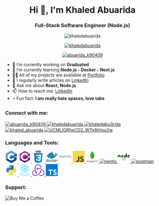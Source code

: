 <h1 align="center">Hi 👋, I'm Khaled Abuarida</h1>
<h3 align="center">Full-Stack Software Engineer (Node.js)</h3>

<p align="center"> 
  <img src="https://komarev.com/ghpvc/?username=khaledabuarida&label=Profile%20views&color=0e75b6&style=flat" alt="khaledabuarida" />
</p>

<p align="center" gap="20px">
  <a href="https://github.com/ryo-ma/github-profile-trophy">
    <img src="https://github-profile-trophy.vercel.app/?username=khaledabuarida" alt="khaledabuarida" />
  </a>
</p>

<p align="center">
  <a href="https://twitter.com/abuarida_k90409" target="blank">
    <img src="https://img.shields.io/twitter/follow/abuarida_k90409?logo=twitter&style=for-the-badge" alt="abuarida_k90409" />
  </a>
</p>

- 🔭 I’m currently working on **Graduated**
- 🌱 I’m currently learning **Node.js - Docker - Next.js**
- 👨‍💻 All of my projects are available at [Portfolio](https://khaled-abuarida.vercel.app/)
- 📝 I regularly write articles on [LinkedIn](https://www.linkedin.com/in/khaledabuarida/)
- 💬 Ask me about **React, Node.js**
- 📫 How to reach me: [LinkedIn](https://www.linkedin.com/in/khaledabuarida/)
- ⚡ Fun fact: **I am really hate spaces, love tabs**

<h3 align="left">Connect with me:</h3>
<p align="left">
  <a href="https://twitter.com/abuarida_k90409" target="blank">
    <img align="center" src="https://raw.githubusercontent.com/rahuldkjain/github-profile-readme-generator/master/src/images/icons/Social/twitter.svg" alt="abuarida_k90409" height="30" width="40" />
  </a>
  <a href="https://linkedin.com/in/khaledabuarida" target="blank">
    <img align="center" src="https://raw.githubusercontent.com/rahuldkjain/github-profile-readme-generator/master/src/images/icons/Social/linked-in-alt.svg" alt="khaledabuarida" height="30" width="40" />
  </a>
  <a href="https://www.facebook.com/khaledabu3rida/" target="blank">
    <img align="center" src="https://raw.githubusercontent.com/rahuldkjain/github-profile-readme-generator/master/src/images/icons/Social/facebook.svg" alt="khaledabu3rida" height="30" width="40" />
  </a>
  <a href="https://www.instagram.com/khaled_abuarida/" target="blank">
    <img align="center" src="https://raw.githubusercontent.com/rahuldkjain/github-profile-readme-generator/master/src/images/icons/Social/instagram.svg" alt="khaled_abuarida" height="30" width="40" />
  </a>
  <a href="https://www.youtube.com/channel/UCMLIGRfwCD2_W7jr8tVpu2w" target="blank">
    <img align="center" src="https://raw.githubusercontent.com/rahuldkjain/github-profile-readme-generator/master/src/images/icons/Social/youtube.svg" alt="UCMLIGRfwCD2_W7jr8tVpu2w" height="30" width="40" />
  </a>
</p>

<h3 align="left">Languages and Tools:</h3>
<p align="left"> 
  <a href="https://www.w3schools.com/cpp/" target="_blank" rel="noreferrer"> 
    <img src="https://raw.githubusercontent.com/devicons/devicon/master/icons/cplusplus/cplusplus-original.svg" alt="cplusplus" width="40" height="40"/> 
  </a> 
  <a href="https://www.w3schools.com/cs/" target="_blank" rel="noreferrer"> 
    <img src="https://raw.githubusercontent.com/devicons/devicon/master/icons/csharp/csharp-original.svg" alt="csharp" width="40" height="40"/> 
  </a> 
  <a href="https://www.w3schools.com/css/" target="_blank" rel="noreferrer"> 
    <img src="https://raw.githubusercontent.com/devicons/devicon/master/icons/css3/css3-original-wordmark.svg" alt="css3" width="40" height="40"/> 
  </a> 
  <a href="https://www.docker.com/" target="_blank" rel="noreferrer"> 
    <img src="https://raw.githubusercontent.com/devicons/devicon/master/icons/docker/docker-original-wordmark.svg" alt="docker" width="40" height="40"/> 
  </a> 
  <a href="https://expressjs.com" target="_blank" rel="noreferrer"> 
    <img src="https://raw.githubusercontent.com/devicons/devicon/master/icons/express/express-original-wordmark.svg" alt="express" width="40" height="40"/> 
  </a> 
  <a href="https://developer.mozilla.org/en-US/docs/Web/JavaScript" target="_blank" rel="noreferrer"> 
    <img src="https://raw.githubusercontent.com/devicons/devicon/master/icons/javascript/javascript-original.svg" alt="javascript" width="40" height="40"/> 
  </a> 
  <a href="https://www.mongodb.com/" target="_blank" rel="noreferrer"> 
    <img src="https://raw.githubusercontent.com/devicons/devicon/master/icons/mongodb/mongodb-original-wordmark.svg" alt="mongodb" width="40" height="40"/> 
  </a> 
  <a href="https://nextjs.org/" target="_blank" rel="noreferrer"> 
    <img src="https://cdn.worldvectorlogo.com/logos/nextjs-2.svg" alt="nextjs" width="40" height="40"/> 
  </a> 
  <a href="https://nodejs.org" target="_blank" rel="noreferrer"> 
    <img src="https://raw.githubusercontent.com/devicons/devicon/master/icons/nodejs/nodejs-original-wordmark.svg" alt="nodejs" width="40" height="40"/> 
  </a> 
  <a href="https://postman.com" target="_blank" rel="noreferrer"> 
    <img src="https://www.vectorlogo.zone/logos/getpostman/getpostman-icon.svg" alt="postman" width="40" height="40"/> 
  </a> 
  <a href="https://www.python.org" target="_blank" rel="noreferrer"> 
    <img src="https://raw.githubusercontent.com/devicons/devicon/master/icons/python/python-original.svg" alt="python" width="40" height="40"/> 
  </a> 
  <a href="https://reactjs.org/" target="_blank" rel="noreferrer"> 
    <img src="https://raw.githubusercontent.com/devicons/devicon/master/icons/react/react-original-wordmark.svg" alt="react" width="40" height="40"/> 
  </a> 
  <a href="https://redux.js.org" target="_blank" rel="noreferrer"> 
    <img src="https://raw.githubusercontent.com/devicons/devicon/master/icons/redux/redux-original.svg" alt="redux" width="40" height="40"/> 
  </a> 
  <a href="https://www.typescriptlang.org/" target="_blank" rel="noreferrer"> 
    <img src="https://raw.githubusercontent.com/devicons/devicon/master/icons/typescript/typescript-original.svg" alt="typescript" width="40" height="40"/> 
  </a> 
</p>

<h3 align="left">Support:</h3>
<p>
  <a href="https://www.buymeacoffee.com/Abu3rida"> 
    <img align="left" src="https://cdn.buymeacoffee.com/buttons/v2/default-yellow.png" height="50" width="210" alt="Buy Me a Coffee" />
  </a>
</p>
<br>
